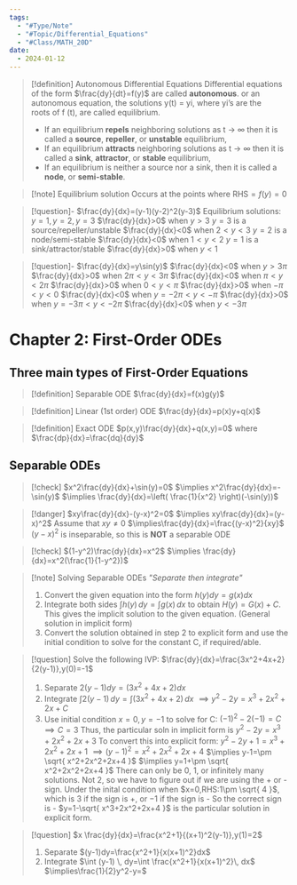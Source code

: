 ```yaml
---
tags:
  - "#Type/Note"
  - "#Topic/Differential_Equations"
  - "#Class/MATH_20D"
date:
  - 2024-01-12
---
```


> [!definition] Autonomous Differential Equations
> Differential equations of the form $\frac{dy}{dt}=f(y)$ are called **autonomous**.
> or an autonomous equation, the solutions y(t) = yi, where yi’s are the  
> roots of f (t), are called equilibrium.  
> - If an equilibrium **repels** neighboring solutions as t → ∞ then it is called a **source**, **repeller**, or **unstable** equilibrium,  
> - If an equilibrium **attracts** neighboring solutions as t → ∞ then it is called a **sink**, **attractor**, or **stable** equilibrium,  
> - If an equilibrium is neither a source nor a sink, then it is called a **node**, or **semi-stable**.

> [!note] Equilibrium solution
> Occurs at the points where $\text{RHS}=f(y)=0$

> [!question]- $\frac{dy}{dx}=(y-1)(y-2)^2(y-3)$
> Equilibrium solutions: $y=1,y=2,y=3$
> $\frac{dy}{dx}>0$ when $y>3$
> $y=3$ is a source/repeller/unstable
> $\frac{dy}{dx}<0$ when $2<y<3$
> $y=2$ is a node/semi-stable
> $\frac{dy}{dx}<0$ when $1<y<2$
> $y=1$ is a sink/attractor/stable
> $\frac{dy}{dx}>0$ when $y<1$

> [!question]- $\frac{dy}{dx}=y\sin(y)$
> $\frac{dy}{dx}<0$ when $y>3\pi$
> $\frac{dy}{dx}>0$ when $2\pi<y<3\pi$
> $\frac{dy}{dx}<0$ when $\pi<y<2\pi$
> $\frac{dy}{dx}>0$ when $0<y<\pi$
> $\frac{dy}{dx}>0$ when $-\pi<y<0$
> $\frac{dy}{dx}<0$ when $y=-2\pi<y<-\pi$
> $\frac{dy}{dx}>0$ when $y=-3\pi<y<-2\pi$
> $\frac{dy}{dx}<0$ when $y<-3\pi$

# Chapter 2: First-Order ODEs

## Three main types of First-Order Equations

> [!definition] Separable ODE
> $\frac{dy}{dx}=f(x)g(y)$

> [!definition] Linear (1st order) ODE
> $\frac{dy}{dx}=p(x)y+q(x)$

> [!definition] Exact ODE
> $p(x,y)\frac{dy}{dx}+q(x,y)=0$ where $\frac{dp}{dx}=\frac{dq}{dy}$

## Separable ODEs

> [!check] $x^2\frac{dy}{dx}+\sin(y)=0$
> $\implies x^2\frac{dy}{dx}=-\sin(y)$
> $\implies \frac{dy}{dx}=\left( \frac{1}{x^2} \right)(-\sin(y))$

> [!danger] $xy\frac{dy}{dx}-(y-x)^2=0$
> $\implies xy\frac{dy}{dx}=(y-x)^2$
> Assume that $xy\neq 0$ $\implies\frac{dy}{dx}=\frac{(y-x)^2}{xy}$
> $(y-x)^2$ is inseparable, so this is **NOT** a separable ODE

> [!check] $(1-y^2)\frac{dy}{dx}=x^2$
> $\implies \frac{dy}{dx}=x^2(\frac{1}{1-y^2})$

> [!note] Solving Separable ODEs
> *"Separate then integrate"*
> 1. Convert the given equation into the form $h(y)dy=g(x)dx$
> 2. Integrate both sides $\int h(y) \, dy=\int g(x) \, dx$ to obtain $H(y)=G(x)+C$. This gives the implicit solution to the given equation. (General solution in implicit form)
> 3. Convert the solution obtained in step 2 to explicit form and use the initial condition to solve for the constant C, if required/able.

> [!question] Solve the following IVP: $\frac{dy}{dx}=\frac{3x^2+4x+2}{2(y-1)},y(0)=-1$
> 1. Separate $2(y-1)dy=(3x^2+4x+2)dx$
> 2. Integrate $\int 2(y-1) \, dy=\int (3x^2+4x+2) \, dx$
> $\implies y^2-2y=x^3+2x^2+2x+C$
> 3. Use initial condition $x=0,y=-1$ to solve for C: $(-1)^2-2(-1)=C\implies C=3$
> Thus, the particular soln in implicit form is $y^2-2y=x^3+2x^2+2x+3$
> To convert this into explicit form:
> $y^2-2y+1=x^3+2x^2+2x+1$
> $\implies (y-1)^2=x^2+2x^2+2x+4$
> $\implies y-1=\pm \sqrt{ x^2+2x^2+2x+4 }$
> $\implies y=1+\pm \sqrt{ x^2+2x^2+2x+4 }$
> There can only be 0, 1, or infinitely many solutions. Not 2, so we have to figure out if we are using the + or - sign.
> Under the inital condition when $x=0,RHS:1\pm \sqrt{ 4 }$, which is $3$ if the sign is +, or $-1$ if the sign is -
> So the correct sign is -
> $y=1-\sqrt{ x^3+2x^2+2x+4 }$ is the particular solution in explicit form.

> [!question] $x \frac{dy}{dx}=\frac{x^2+1}{(x+1)^2(y-1)},y(1)=2$
> 1. Separate $(y-1)dy=\frac{x^2+1}{x(x+1)^2}dx$
> 2. Integrate $\int (y-1) \, dy=\int \frac{x^2+1}{x(x+1)^2}\, dx$
> $\implies\frac{1}{2}y^2-y=$